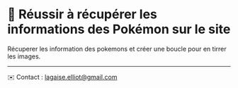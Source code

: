 # 📌 Réussir à récupérer les informations des Pokémon sur le site

Récuperer les information des pokemons et créer une boucle pour en tirrer les images.

---
✉️ Contact : lagaise.elliot@gmail.com
